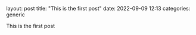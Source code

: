 layout: post
title: "This is the first post"
date: 2022-09-09 12:13
categories: generic

This is the first post

